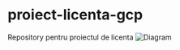 # proiect-licenta-gcp
Repository pentru proiectul de licenta 
![Diagram](diagrame/diagrama_arhitectura.png.png)
